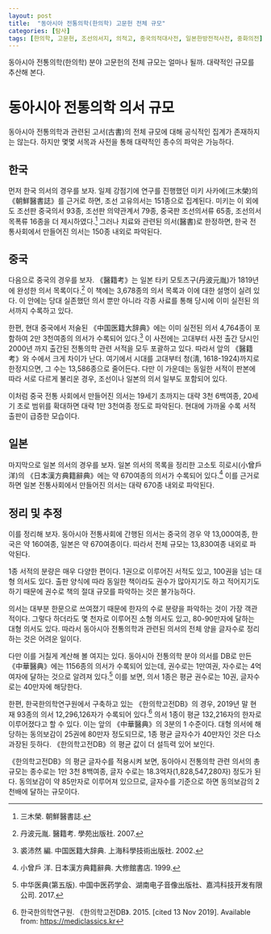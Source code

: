 ```yaml
---
layout: post
title:  "동아시아 전통의학(한의학) 고문헌 전체 규모"
categories: [탐사]
tags: [한의학, 고문헌, 조선의서지, 의적고, 중국의적대사전, 일본한방전적사전, 중화의전]
---
```


동아시아 전통의학(한의학) 분야 고문헌의 전체 규모는 얼마나 될까. 대략적인 규모를 추산해 본다.

# 동아시아 전통의학 의서 규모

동아시아 전통의학과 관련된 고서(古書)의 전체 규모에 대해 공식적인 집계가 존재하지는 않는다. 하지만 몇몇 서목과 사전을 통해 대략적인 종수의 파악은 가능하다.

## 한국

먼저 한국 의서의 경우를 보자. 일제 강점기에 연구를 진행했던 미키 사카에(三木榮)의 《朝鮮醫書誌》를 근거로 하면, 조선 고유의서는 151종으로 집계된다. 미키는 이 외에도 조선판 중국의서 93종, 조선판 의약관계서 79종, 중국판 조선의서류 65종, 조선의서목폭류 16종을 더 제시하였다.[^a] 그러나 치료와 관련된 의서(醫書)로 한정하면, 한국 전통사회에서 만들어진 의서는 150종 내외로 파악된다.

[^a]: 三木榮. 朝鮮醫書誌.

## 중국

다음으로 중국의 경우를 보자. 《醫籍考》는 일본 타키 모토츠구(丹波元胤)가 1819년에 완성한 의서 목록이다.[^b] 이 책에는 3,678종의 의서 목록과 이에 대한 설명이 실려 있다. 이 안에는 당대 실존했던 의서 뿐만 아니라 각종 사료를 통해 당시에 이미 실전된 의서까지 수록하고 있다.

[^b]: 丹波元胤. 醫籍考. 學苑出版社. 2007.

한편, 현대 중국에서 저술된 《中国医籍大辞典》에는 이미 실전된 의서 4,764종이 포함하여 2만 3천여종의 의서가 수록되어 있다.[^c] 이 사전에는 고대부터 사전 출간 당시인 2000년 까지 출간된 전통의학 관련 서적을 모두 포괄하고 있다. 따라서 앞의 《醫籍考》와 수에서 크게 차이가 난다. 여기에서 시대를 고대부터 청(淸, 1618-1924)까지로 한정지으면, 그 수는 13,586종으로 줄어든다. 다만 이 가운데는 동일한 서적이 판본에 따라 서로 다르게 불리운 경우, 조선이나 일본의 의서 일부도 포함되어 있다.

[^c]: 裘沛然 編. 中国医籍大辞典. 上海科學技術出版社. 2002.

이처럼 중국 전통 사회에서 만들어진 의서는 19세기 초까지는 대략 3천 6백여종, 20세기 초로 범위를 확대하면 대략 1만 3천여종 정도로 파악된다. 현대에 가까울 수록 서적 출판이 급증한 모습이다.

## 일본

마지막으로 일본 의서의 경우를 보자. 일본 의서의 목록을 정리한 고소토 히로시(小曾戶 洋)의 《日本漢方典籍辭典》에는 약 670여종의 의서가 수록되어 있다.[^d] 이를 근거로 하면 일본 전통사회에서 만들어진 의서는 대략 670종 내외로 파악된다.

[^d]: 小曾戶 洋. 日本漢方典籍辭典. 大修館書店. 1999.

## 정리 및 추정

이를 정리해 보자. 동아시아 전통사회에 간행된 의서는 중국의 경우 약 13,000여종, 한국은 약 160여종, 일본은 약 670여종이다. 따라서 전체 규모는 13,830여종 내외로 파악된다.

1종 서적의 분량은 매우 다양한 편이다. 1권으로 이루어진 서적도 있고, 100권을 넘는 대형 의서도 있다. 출판 양식에 따라 동일한 책이라도 권수가 많아지기도 하고 적어지기도 하기 때문에 권수로 책의 절대 규모를 파악하는 것은 불가능하다.

의서는 대부분 한문으로 쓰여졌기 때문에 한자의 수로 분량을 파악하는 것이 가장 객관적이다. 그렇다 하더라도 몇 천자로 이루어진 소형 의서도 있고, 80-90만자에 달하는 대형 의서도 있다. 따라서 동아시아 전통의학과 관련된 의서의 전체 양을 글자수로 정리하는 것은 어려운 일이다.

다만 이를 거칠게 계산해 볼 여지는 있다. 동아시아 전통의학 분야 의서를 DB로 만든 《中華醫典》에는 1156종의 의서가 수록되어 있는데, 권수로는 1만여권, 자수로는 4억여자에 달하는 것으로 알려져 있다.[^e] 이를 보면, 의서 1종은 평균 권수로는 10권, 글자수로는 40만자에 해당한다.

[^e]: 中华医典(第五版). 中国中医药学会、湖南电子音像出版社、嘉鸿科技开发有限公司. 2017.

한편, 한국한의학연구원에서 구축하고 있는 《한의학고전DB》의 경우, 2019년 말 현재 93종의 의서 12,296,126자가 수록되어 있다.[^kmDB] 의서 1종이 평균 132,216자의 한자로 이루어졌다고 할 수 있다. 이는 앞의 《中華醫典》의 3분의 1 수준이다. 대형 의서에 해당하는 동의보감이 25권에 80만자 정도되므로, 1종 평균 글자수가 40만자인 것은 다소 과장된 듯하다. 《한의학고전DB》의 평균 값이 더 설득력 있어 보인다.

[^kmDB]: 한국한의학연구원. 《한의학고전DB》. 2015. [cited 13 Nov 2019]. Available from: https://mediclassics.kr

《한의학고전DB》의 평균 글자수를 적용시켜 보면, 동아아시 전통의학 관련 의서의 총 규모는 종수로는 1만 3천 8백여종, 글자 수로는 18.3억자(1,828,547,280자) 정도가 된다. 동의보감이 약 85만자로 이루어져 있으므로, 글자수를 기준으로 하면 동의보감의 2천배에 달하는 규모이다.
